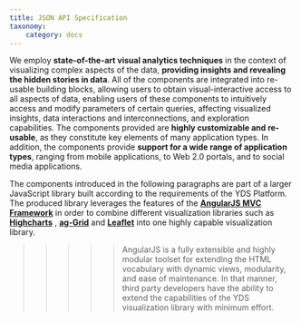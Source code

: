 ```yaml
---
title: JSON API Specification
taxonomy:
    category: docs
---
```



We employ **state-of-the-art visual analytics techniques** in the context of visualizing complex aspects of the data, **providing insights and revealing the hidden stories in data**. All of the components are integrated into re-usable building blocks, allowing users to obtain visual-interactive access to all aspects of data, enabling users of these components to intuitively access and modify parameters of certain queries, affecting visualized insights, data interactions and interconnections, and exploration capabilities. The components provided are **highly customizable and re-usable**, as they constitute key elements of many application types. In addition, the components provide **support for a wide range of application types**, ranging from mobile applications, to Web 2.0 portals, and to social media applications.

The components introduced in the following paragraphs are part of a larger JavaScript library built according to the requirements of the YDS Platform. The produced library leverages the features of the **[AngularJS MVC Framework](https://angularjs.org/ "Visit AngularJS MVC Framework!")**  in order to combine different visualization libraries such as **[Highcharts](http://www.highcharts.com/ "Visit Highcharts!")** , **[ag-Grid](http://www.ag-grid.com/ "Visit ag-Grid!")** and **[Leaflet](http://leafletjs.com/ "Visit Leaflet!")** into one highly capable visualization library.

>>>>> AngularJS is a fully extensible and highly modular toolset for extending the HTML vocabulary with dynamic views, modularity, and ease of maintenance. In that manner, third party developers have the ability to extend the capabilities of the YDS visualization library with minimum effort.